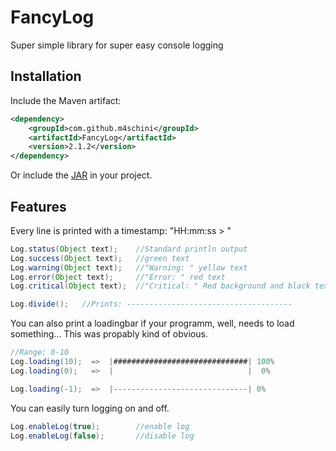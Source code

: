 # FancyLog
Super simple library for super easy console logging

## Installation
Include the Maven artifact:
```xml
<dependency>
    <groupId>com.github.m4schini</groupId>
    <artifactId>FancyLog</artifactId>
    <version>2.1.2</version>
</dependency>
```
Or include the [JAR](https://github.com/m4schini/FancyLog/releases) in your project.

## Features
Every line is printed with a timestamp: "HH:mm:ss > "
```java
Log.status(Object text);    //Standard println output
Log.success(Object text);   //green text
Log.warning(Object text);   //"Warning: " yellow text
Log.error(Object text);     //"Error: " red text
Log.critical(Object text);  //"Critical: " Red background and black text   

Log.divide();   //Prints: -------------------------------------
```
You can also print a loadingbar if your programm, well, needs to load something...
This was propably kind of obvious.
```java
//Range: 0-10
Log.loading(10);  =>  |##############################| 100%
Log.loading(0);   =>  |                              |  0%

Log.loading(-1);  =>  |------------------------------| 0%
```
You can easily turn logging on and off.
```java
Log.enableLog(true);        //enable log
Log.enableLog(false);       //disable log
```
